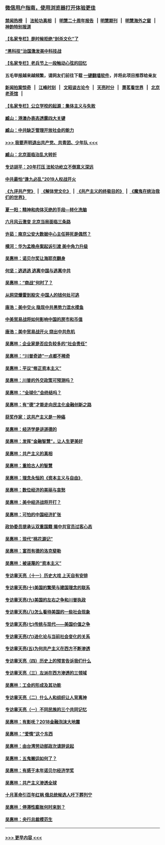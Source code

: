 ### [微信用户指南，使用浏览器打开体验更佳](https://github.com/gfw-breaker/banned-news1/blob/master/indexes/wechat-guide.md?t=0)
#### [禁闻热榜](热点新闻.md?t=0)  &nbsp;&nbsp;|&nbsp;&nbsp; [法轮功真相](https://github.com/gfw-breaker/truth/blob/master/README.md?t=0) &nbsp;&nbsp;|&nbsp;&nbsp; [明慧二十周年报告](https://github.com/gfw-breaker/mh-reports/blob/master/README.md?t=0) &nbsp;&nbsp;|&nbsp;&nbsp;[明慧期刊](https://github.com/gfw-breaker/mh-qikan) &nbsp;&nbsp;|&nbsp;&nbsp; [明慧海外之窗](https://github.com/gfw-breaker/mh-news/blob/master/README.md?t=0) &nbsp;&nbsp;|&nbsp;&nbsp; [神韵特别报道](https://github.com/gfw-breaker/mh-news/blob/master/shenyun.md?t=0)
#### [【名家专栏】是时候拒绝“封杀文化”了](../pages/nsc423/n11814093.md?t=02100002) 
#### [“黑科技”治国激发美中科技战](../pages/nsc423/n11638056.md?t=02100002) 
#### [【名家专栏】老兵节上一段触动心弦的回忆](../pages/nsc423/n11646016.md?t=02100002) 
#### 五毛举报越来越频繁，请网友们前往下载 [一键翻墙软件](https://github.com/gfw-breaker/ssr-accounts)，并将此项目推荐给亲友
#### [新闻拍案惊奇](https://github.com/gfw-breaker/banned-news1/blob/master/pages/link4.md) &nbsp;&nbsp;|&nbsp;&nbsp; [江峰时刻](https://github.com/gfw-breaker/banned-news1/blob/master/pages/link4.md) &nbsp;&nbsp;|&nbsp;&nbsp; [文昭谈古论今](https://github.com/gfw-breaker/banned-news1/blob/master/pages/link4.md) &nbsp;&nbsp;|&nbsp;&nbsp; [天亮时分](https://github.com/gfw-breaker/banned-news1/blob/master/pages/link4.md) &nbsp;&nbsp;|&nbsp;&nbsp; [萧茗看世界](https://github.com/gfw-breaker/banned-news1/blob/master/pages/link4.md) &nbsp;&nbsp;|&nbsp;&nbsp; [北京老茶馆](https://github.com/gfw-breaker/banned-news1/blob/master/pages/link4.md) &nbsp;&nbsp;|&nbsp;&nbsp; 
#### [【名家专栏】公立学校的起源：集体主义与失败](../pages/nsc423/n11601833.md?t=02100002) 
#### [臧山：港澳办表态透露四大关键](../pages/nsc423/n11421628.md?t=02100002) 
#### [臧山：中共缺乏管理开放社会的能力](../pages/nsc423/n11407457.md?t=02100002) 
#### [>>> 我要声明退出共产党、共青团、少年队 <<<](https://github.com/begood0513/goodnews/blob/master/quit/letter.md) 
#### [臧山：北京面临治乱大转折](../pages/nsc423/n11406895.md?t=02100002) 
#### [专访胡平：20年打压 法轮功屹立不倒意义深远](../pages/nsc423/n11398800.md?t=02100002) 
#### [中共最怕“逢九必乱”2019人权战开火](../pages/nsc423/n11385248.md?t=02100002) 
#### [《九评共产党》](https://github.com/begood0513/9ping.md/blob/master/README.md) &nbsp;|&nbsp; [《解体党文化》](../../../../jtdwh.md/blob/master/README.md)  &nbsp;|&nbsp; [《共产主义的终极目的》](../../../../gczydzjmd.md/blob/master/README.md) &nbsp;|&nbsp; [《魔鬼在统治我们的世界》](../../../../mgztzwmdsj.md/blob/master/README.md) 
#### [夏一阳：精神和肉体灭绝的手段—转化洗脑](../pages/nsc423/n11368250.md?t=02100002) 
#### [六月风云激变 北京当局面临三条路](../pages/nsc423/n11313668.md?t=02100002) 
#### [许茹：南京公安大数据中心主任猝死是偶然？](../pages/nsc423/n11064744.md?t=02100002) 
#### [横河：华为孟晚舟案起诉引渡 美中角力升级](../pages/nsc423/n11027230.md?t=02100002) 
#### [吴惠林：诺贝尔奖让海耶克翻身](../pages/nsc423/n10890049.md?t=02100002) 
#### [何坚：逃逃逃 逃离中国与逃离中共](../pages/nsc423/n10592891.md?t=02100002) 
#### [吴惠林：“商战”何时了？](../pages/nsc423/n10573558.md?t=02100002) 
#### [从网贷爆雷到股灾 中国人的钱何处可逃](../pages/nsc423/n10572800.md?t=02100002) 
#### [唐浩：美中交火 隐现中共黑势力混水摸鱼](../pages/nsc423/n10544040.md?t=02100002) 
#### [中美贸易战将如何影响中国的房市和币值](../pages/nsc423/n10543697.md?t=02100002) 
#### [唐浩：美中贸易战开火 烧出中共危机](../pages/nsc423/n10540126.md?t=02100002) 
#### [吴惠林：企业家是否应负较多的“社会责任”](../pages/nsc423/n10535022.md?t=02100002) 
#### [吴惠林：“川普奇迹”一点都不稀奇](../pages/nsc423/n10512808.md?t=02100002) 
#### [吴惠林：平议“修正资本主义”](../pages/nsc423/n10495724.md?t=02100002) 
#### [吴惠林：川普的外交政策可预测吗？](../pages/nsc423/n10462387.md?t=02100002) 
#### [吴惠林：“全球化”会终结吗？](../pages/nsc423/n10452838.md?t=02100002) 
#### [吴惠林：有“德”才能走向民主化金融创新之路](../pages/nsc423/n10432292.md?t=02100002) 
#### [获奖作家：这共产主义是一种癌](../pages/nsc423/n10431541.md?t=02100002) 
#### [吴惠林：经济学是讲道德的](../pages/nsc423/n10398014.md?t=02100002) 
#### [吴惠林：发挥“金融智慧”，让人生更美好](../pages/nsc423/n10375019.md?t=02100002) 
#### [吴惠林：共产主义的真相](../pages/nsc423/n10351394.md?t=02100002) 
#### [吴惠林：重拾古人的智慧](../pages/nsc423/n10337691.md?t=02100002) 
#### [吴惠林：理念永恒的《资本主义与自由》](../pages/nsc423/n10316274.md?t=02100002) 
#### [吴惠林：数位经济的美丽与哀愁](../pages/nsc423/n10292946.md?t=02100002) 
#### [吴惠林：美中经济战将开打？](../pages/nsc423/n10258825.md?t=02100002) 
#### [吴惠林：可怕的中国经济扩张](../pages/nsc423/n10219147.md?t=02100002) 
#### [政协委员提承认双重国籍 揭中共官员过客心态](../pages/nsc423/n10208809.md?t=02100002) 
#### [吴惠林：现代“桃花源记”](../pages/nsc423/n10185234.md?t=02100002) 
#### [吴惠林：富而有德的洛克斐勒](../pages/nsc423/n10142264.md?t=02100002) 
#### [吴惠林：被诬蔑的“资本主义”](../pages/nsc423/n10124816.md?t=02100002) 
#### [专访章天亮（十一）历史大戏 上天自有安排](../pages/nsc423/n10094905.md?t=02100002) 
#### [专访章天亮(十)美国的繁荣与建国理念的联系](../pages/nsc423/n10094899.md?t=02100002) 
#### [专访章天亮(九)美国的左右之争和川普执政](../pages/nsc423/n10094889.md?t=02100002) 
#### [专访章天亮(八)怎么看待美国的一些社会现象](../pages/nsc423/n10094857.md?t=02100002) 
#### [专访章天亮(七)传统与现代——美国价值之争](../pages/nsc423/n10093140.md?t=02100002) 
#### [专访章天亮(六)进化论与当前社会变化的关系](../pages/nsc423/n10092036.md?t=02100002) 
#### [专访章天亮(五)为何共产主义在西方不断渗透](../pages/nsc423/n10083620.md?t=02100002) 
#### [专访章天亮（四）历史上的预言告诉我们什么](../pages/nsc423/n10083606.md?t=02100002) 
#### [专访章天亮（三）左派在西方渗透的三领域](../pages/nsc423/n10081115.md?t=02100002) 
#### [吴惠林：工会的形成及其功能](../pages/nsc423/n10080633.md?t=02100002) 
#### [专访章天亮（二）什么人和组织让人背离神](../pages/nsc423/n10076637.md?t=02100002) 
#### [专访章天亮（一）不同民族的三个共同记忆](../pages/nsc423/n10074188.md?t=02100002) 
#### [吴惠林：有影呒？2018金融泡沫大地震](../pages/nsc423/n10040534.md?t=02100002) 
#### [吴惠林：“爱情”这个东西](../pages/nsc423/n10019423.md?t=02100002) 
#### [吴惠林：由台湾劳动部政次请辞说起](../pages/nsc423/n9979679.md?t=02100002) 
#### [吴惠林：五鬼搬运如何了？](../pages/nsc423/n9925338.md?t=02100002) 
#### [吴惠林：有感于本年诺贝尔经济学奖](../pages/nsc423/n9871883.md?t=02100002) 
#### [吴惠林：共产主义渗透全球](../pages/nsc423/n9812748.md?t=02100002) 
#### [十月革命引百年红祸 俄总统候选人吁下葬列宁](../pages/nsc423/n9810182.md?t=02100002) 
#### [吴惠林：停滞性膨胀何时来到？](../pages/nsc423/n9764136.md?t=02100002) 
#### [吴惠林：央行总裁模范生](../pages/nsc423/n9728134.md?t=02100002) 

----
#### [ >>> 更早内容 <<< ](../indexes/nsc423-earlier.md)
